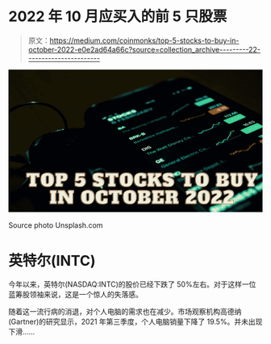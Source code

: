 # 2022 年 10 月应买入的前 5 只股票

> 原文：<https://medium.com/coinmonks/top-5-stocks-to-buy-in-october-2022-e0e2ad64a66c?source=collection_archive---------22----------------------->

![](img/38e3eb919830d9182ddde5a5cf42cf3a.png)

Source photo Unsplash.com

# 英特尔(INTC)

今年以来，英特尔(NASDAQ:INTC)的股价已经下跌了 50%左右。对于这样一位蓝筹股领袖来说，这是一个惊人的失落感。

随着这一流行病的消退，对个人电脑的需求也在减少。市场观察机构高德纳(Gartner)的研究显示，2021 年第三季度，个人电脑销量下降了 19.5%。并未出现下滑……